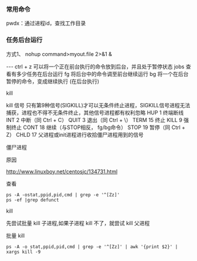 ### 常用命令 

pwdx：通过进程id，查找工作目录



### 任务后台运行

方式1、
nohup command>myout.file 2>&1 &

\---
ctrl + z
可以将一个正在前台执行的命令放到后台，并且处于暂停状态
jobs
查看有多少任务在后台运行
fg
将后台中的命令调至前台继续运行
bg
将一个在后台暂停的命令，变成继续执行 (在后台执行)

kill

kill 信号
只有第9种信号(SIGKILL)才可以无条件终止进程，SIGKILL信号进程无法捕获，进程也不得不无条件终止，其他信号进程都有权利忽略
HUP 1 终端断线
INT 2 中断（同 Ctrl + C）
QUIT 3 退出（同 Ctrl + \）
TERM 15 终止
KILL 9 强制终止
CONT 18 继续（与STOP相反， fg/bg命令）
STOP 19 暂停（同 Ctrl + Z）
CHLD 17 父进程或init进程进行收拾僵尸进程用到的信号

僵尸进程

原因

http://www.linuxboy.net/centosjc/134731.html

查看

```shell
ps -A -ostat,ppid,pid,cmd | grep -e '^[Zz]'
ps -ef |grep defunct
```

kill

先尝试批量 kill 子进程,如果子进程 kill 不了，就尝试 kill 父进程

批量 kill

```shell
ps -A -o stat,ppid,pid,cmd | grep -e '^[Zz]' | awk '{print $2}' | xargs kill -9
```





